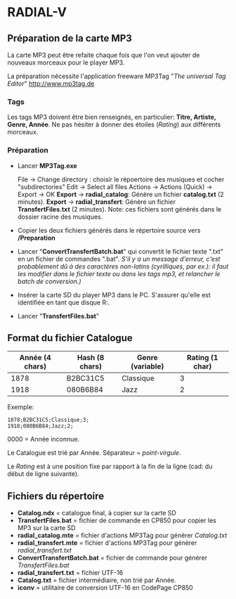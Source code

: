 # RADIAL-V

## Préparation de la carte MP3

La carte MP3 peut être refaite chaque fois que l'on veut ajouter de nouveaux morceaux pour le player MP3.

La préparation nécessite l'application freeware MP3Tag "*The universal Tag Editor*" http://www.mp3tag.de

### Tags

Les tags MP3 doivent être bien renseignés, en particulier: **Titre, Artiste, Genre, Année**.
Ne pas hésiter à donner des étoiles (*Rating*) aux différents morceaux.

### Préparation

* Lancer **MP3Tag.exe**

   File → Change directory : choisir le répoertoire des musiques et cocher "subdirectories"
   Edit → Select all files
   Actions → Actions (Quick) → Export → OK
   **Export** → **radial_catalog**:  Génère un fichier **catalog.txt** (2 minutes).
   **Export** → **radial_transfert**: Génère un fichier **TransfertFiles.txt** (2 minutes).
   Note:  ces fichiers sont générés dans le dossier racine des musiques.

* Copier les deux fichiers générés dans le répertoire source vers **/Preparation**

* Lancer "**ConvertTransfertBatch.bat**" qui convertit le fichier texte ".txt" en un fichier de commandes ".bat". *S'il y a un message d'erreur, c'est probablement dû à des caractères non-latins (cyrilliques, par ex.): il faut les modifier dans le fichier texte ou dans les tags mp3, et relancher le batch de conversion.)*
* Insérer la carte SD du player MP3 dans le PC. S'assurer qu'elle est identifiée en tant que disque R:.
* Lancer "**TransfertFiles.bat**"

## Format du fichier Catalogue

| Année (4 chars) | Hash (8 chars) | Genre (variable) | Rating (1 char) |
| --------------- | -------------- | ---------------- | --------------- |
| 1878            | B2BC31C5       | Classique        | 3               |
| 1918            | 080B6B84       | Jazz             | 2               |

Exemple:

```
1878;B2BC31C5;Classique;3;
1918;080B6B84;Jazz;2;
```

0000 = Année inconnue.

Le Catalogue est trié par Année. Séparateur = *point-virgule*.

Le *Rating* est à une position fixe par rapport à la fin de la ligne (cad: du début de ligne suivante).



## Fichiers du répertoire

* **Catalog.ndx** = catalogue final, à copier sur la carte SD
* **TransfertFiles.bat** = fichier de commande en CP850 pour copier les MP3 sur la carte SD
* **radial_catalog.mte** = fichier d'actions MP3Tag pour générer *Catalog.txt*
* **radial_transfert.mte** = fichier d'actions MP3Tag pour générer *radial_transfert.txt*
* **ConvertTransfertBatch.bat** = fichier de commande pour générer *TransfertFiles.bat*
* **radial_transfert.txt** = fichier UTF-16
* **Catalog.txt** = fichier intermédiaire, non trié par Année.
* **iconv** = utilitaire de conversion UTF-16 en CodePage CP850

